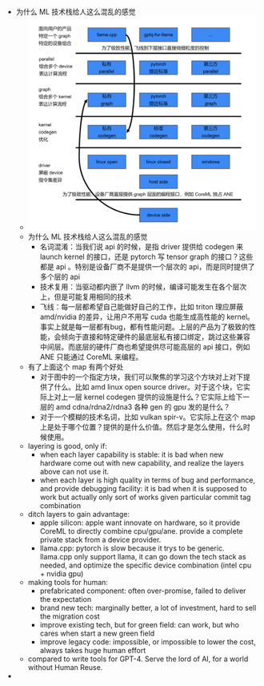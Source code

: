 - 为什么 ML 技术栈给人这么混乱的感觉
	- ![img_v2_d4f4bff8-20ab-4b8b-b863-b2855c5a841g.png](../assets/img_v2_d4f4bff8-20ab-4b8b-b863-b2855c5a841g_1685326536425_0.png)
	- 为什么 ML 技术栈给人这么混乱的感觉
		- 名词混淆：当我们说 api 的时候，是指 driver 提供给 codegen 来 launch kernel 的接口，还是 pytorch 写 tensor graph 的接口？这些都是 api 。特别是设备厂商不是提供一个层次的 api，而是同时提供了多个层的 api
		- 技术复用：当驱动都内嵌了 llvm 的时候，编译可能发生在各个层次上，但是可能复用相同的技术
		- 飞线：每一层都希望自己能做好自己的工作，比如 triton 理应屏蔽 amd/nvidia 的差异，让用户不用写 cuda 也能生成高性能的 kernel。事实上就是每一层都有bug，都有性能问题。上层的产品为了极致的性能，会倾向于直接和特定硬件的最底层私有接口绑定，跳过这些兼容中间层。而底层的硬件厂商也希望提供尽可能高层的 api 接口，例如 ANE 只能通过 CoreML 来编程。
	- 有了上面这个 map 有两个好处
		- 对于图中的一个指定方块，我们可以聚焦的学习这个方块对上对下提供了什么。比如 amd linux open source driver。对于这个块，它实际上对上一层 kernel codegen 提供的设施是什么？它实际上给下一层的 amd cdna/rdna2/rdna3 各种 gen 的 gpu 发的是什么？
		- 对于一个模糊的技术名词，比如 vulkan spir-v。它实际上在这个 map 上是处于哪个位置？提供的是什么价值。然后才是怎么使用，什么时候使用。
	- layering is good, only if:
		- when each layer capability is stable: it is bad when new hardware come out with new capability, and realize the layers above can not use it.
		- when each layer is high quality in terms of bug and performance, and provide debugging facility: it is bad when it is supposed to work but actually only sort of works given particular commit tag combination
	- ditch layers to gain advantage:
		- apple silicon: apple want innovate on hardware, so it provide CoreML to directly combine cpu/gpu/ane. provide a complete private stack from a device provider.
		- llama.cpp: pytorch is slow because it trys to be generic. llama.cpp only support llama, it can go down the tech stack as needed, and optimize the specific device combination (intel cpu + nvidia gpu)
	- making tools for human:
		- prefabricated component: often over-promise, failed to deliver the expectation
		- brand new tech: marginally better, a lot of investment, hard to sell the migration cost
		- improve existing tech, but for green field: can work, but who cares when start a new green field
		- improve legacy code: impossible, or impossible to lower the cost, always takes huge human effort
	- compared to write tools for GPT-4. Serve the lord of AI, for a world without Human Reuse.
-